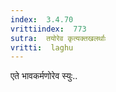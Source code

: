 ```yaml
---
index:  3.4.70
vrittiindex:  773
sutra:  तयोरेव कृत्यक्तखलर्थाः
vritti:  laghu 
---
```


एते भावकर्मणोरेव स्युः..

